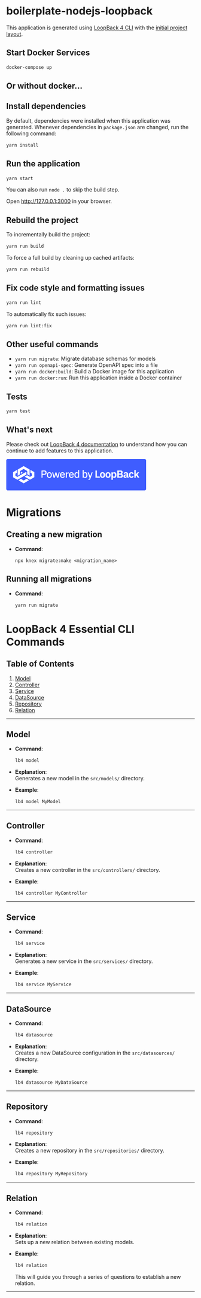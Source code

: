 # boilerplate-nodejs-loopback

This application is generated using [LoopBack 4 CLI](https://loopback.io/doc/en/lb4/Command-line-interface.html) with the
[initial project layout](https://loopback.io/doc/en/lb4/Loopback-application-layout.html).

## Start Docker Services
```sh 
docker-compose up
```


## Or without docker...

## Install dependencies

By default, dependencies were installed when this application was generated.
Whenever dependencies in `package.json` are changed, run the following command:

```sh
yarn install
```

## Run the application

```sh
yarn start
```

You can also run `node .` to skip the build step.

Open http://127.0.0.1:3000 in your browser.

## Rebuild the project

To incrementally build the project:

```sh
yarn run build
```

To force a full build by cleaning up cached artifacts:

```sh
yarn run rebuild
```

## Fix code style and formatting issues

```sh
yarn run lint
```

To automatically fix such issues:

```sh
yarn run lint:fix
```

## Other useful commands

- `yarn run migrate`: Migrate database schemas for models
- `yarn run openapi-spec`: Generate OpenAPI spec into a file
- `yarn run docker:build`: Build a Docker image for this application
- `yarn run docker:run`: Run this application inside a Docker container

## Tests

```sh
yarn test
```

## What's next

Please check out [LoopBack 4 documentation](https://loopback.io/doc/en/lb4/) to
understand how you can continue to add features to this application.

[![LoopBack](https://github.com/loopbackio/loopback-next/raw/master/docs/site/imgs/branding/Powered-by-LoopBack-Badge-(blue)-@2x.png)](http://loopback.io/)

# Migrations
## Creating a new migration
- **Command**:
  ```
  npx knex migrate:make <migration_name>
  ```

## Running all migrations
- **Command**:
  ```bash
  yarn run migrate
  ```

# LoopBack 4 Essential CLI Commands

## Table of Contents
1. [Model](#model)
2. [Controller](#controller)
3. [Service](#service)
4. [DataSource](#datasource)
5. [Repository](#repository)
6. [Relation](#relation)

---

<a name="model"></a>
## Model

- **Command**:
  ```bash
  lb4 model
  ```

- **Explanation**:  
  Generates a new model in the `src/models/` directory.

- **Example**:
  ```bash
  lb4 model MyModel
  ```

---

<a name="controller"></a>
## Controller

- **Command**:
  ```bash
  lb4 controller
  ```

- **Explanation**:  
  Creates a new controller in the `src/controllers/` directory.

- **Example**:
  ```bash
  lb4 controller MyController
  ```

---

<a name="service"></a>
## Service

- **Command**:
  ```bash
  lb4 service
  ```

- **Explanation**:  
  Generates a new service in the `src/services/` directory.

- **Example**:
  ```bash
  lb4 service MyService
  ```

---

<a name="datasource"></a>
## DataSource

- **Command**:
  ```bash
  lb4 datasource
  ```

- **Explanation**:  
  Creates a new DataSource configuration in the `src/datasources/` directory.

- **Example**:
  ```bash
  lb4 datasource MyDataSource
  ```

---

<a name="repository"></a>
## Repository

- **Command**:
  ```bash
  lb4 repository
  ```

- **Explanation**:  
  Creates a new repository in the `src/repositories/` directory.

- **Example**:
  ```bash
  lb4 repository MyRepository
  ```

---

<a name="relation"></a>
## Relation

- **Command**:
  ```bash
  lb4 relation
  ```

- **Explanation**:  
  Sets up a new relation between existing models.

- **Example**:
  ```bash
  lb4 relation
  ```
  This will guide you through a series of questions to establish a new relation.

---
